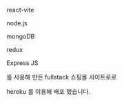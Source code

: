 react-vite

node.js

mongoDB

redux

Express JS 

를 사용해 만든 fullstack 쇼핑몰 사이트로로

heroku 를 이용해 배포 했습니다.
